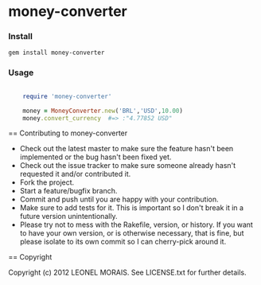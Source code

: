 # money-converter

### Install

```
gem install money-converter

```

### Usage

```ruby

	require 'money-converter'

	money = MoneyConverter.new('BRL','USD',10.00)
	money.convert_currency  #=> :"4.77852 USD"

```


== Contributing to money-converter
 
* Check out the latest master to make sure the feature hasn't been implemented or the bug hasn't been fixed yet.
* Check out the issue tracker to make sure someone already hasn't requested it and/or contributed it.
* Fork the project.
* Start a feature/bugfix branch.
* Commit and push until you are happy with your contribution.
* Make sure to add tests for it. This is important so I don't break it in a future version unintentionally.
* Please try not to mess with the Rakefile, version, or history. If you want to have your own version, or is otherwise necessary, that is fine, but please isolate to its own commit so I can cherry-pick around it.

== Copyright

Copyright (c) 2012 LEONEL MORAIS. See LICENSE.txt for
further details.

